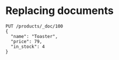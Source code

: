 # Replacing documents

```
PUT /products/_doc/100
{
  "name": "Toaster",
  "price": 79,
  "in_stock": 4
}
```